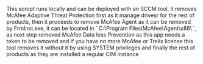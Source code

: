 This scropt runs locally and can be deployed with an SCCM tool, it removes McAfee Adaptive Threat Protection first as it manage drivesr for the rest of products, then it proceeds to remove McAfee Agent as it can be removed by FrmInst.exe, 
it can be located in ¨C:\Program Files\McAfee\Agent\x86\¨, as next step removed McAfee Data loss Prevention as this app needs a token to be removed and if you have no more McAfee or Trelix license this tool removes it without it by using 
SYSTEM privileges and finally the rest of products as they are installed a regular CIM instance
